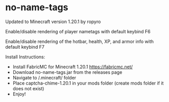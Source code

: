 # no-name-tags

Updated to Minecraft version 1.20.1 by ropyro

Enable/disable rendering of player nametags with default keybind F6

Enable/disable rendering of the hotbar, health, XP, and armor info with default keybind F7


Install Instructions:

- Install FabricMC for Minecraft 1.20.1 https://fabricmc.net/
- Download no-name-tags.jar from the releases page
- Navigate to /.minecraft/ folder
- Place captcha-chime-1.20.1 in your mods folder (create mods folder if it does not exist)
- Enjoy!
